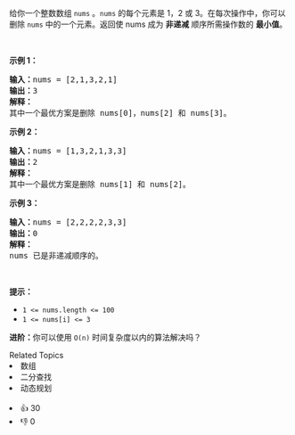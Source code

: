 <p>给你一个整数数组&nbsp;<code>nums</code>&nbsp;。<code>nums</code>&nbsp;的每个元素是 1，2 或 3。在每次操作中，你可以删除&nbsp;<code>nums</code>&nbsp;中的一个元素。返回使 nums 成为 <strong>非递减</strong>&nbsp;顺序所需操作数的 <strong>最小值</strong>。</p>

<p>&nbsp;</p>

<p><strong class="example">示例 1：</strong></p>

<pre>
<b>输入：</b>nums = [2,1,3,2,1]
<b>输出：</b>3
<b>解释：</b>
其中一个最优方案是删除 nums[0]，nums[2] 和 nums[3]。
</pre>

<p><strong class="example">示例 2：</strong></p>

<pre>
<b>输入：</b>nums = [1,3,2,1,3,3]
<b>输出：</b>2
<b>解释：</b>
其中一个最优方案是删除 nums[1] 和 nums[2]。
</pre>

<p><strong class="example">示例 3：</strong></p>

<pre>
<b>输入：</b>nums = [2,2,2,2,3,3]
<b>输出：</b>0
<b>解释：</b>
nums 已是非递减顺序的。
</pre>

<p>&nbsp;</p>

<p><strong>提示：</strong></p>

<ul> 
 <li><code>1 &lt;= nums.length &lt;= 100</code></li> 
 <li><code>1 &lt;= nums[i] &lt;= 3</code></li> 
</ul>

<p><strong>进阶：</strong>你可以使用&nbsp;<code>O(n)</code>&nbsp;时间复杂度以内的算法解决吗？</p>

<div><div>Related Topics</div><div><li>数组</li><li>二分查找</li><li>动态规划</li></div></div><br><div><li>👍 30</li><li>👎 0</li></div>